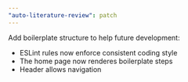 ```yaml
---
"auto-literature-review": patch
---
```


Add boilerplate structure to help future development:

- ESLint rules now enforce consistent coding style
- The home page now renderes boilerplate steps
- Header allows navigation
